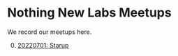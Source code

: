 # Nothing New Labs Meetups

We record our meetups here.

0. [20220701: Starup](./text/20220701-starup.md)
